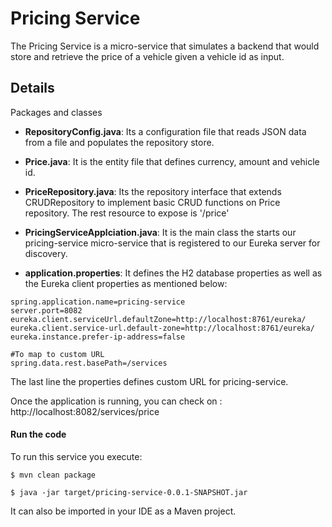 # Pricing Service

The Pricing Service is a micro-service that simulates a backend that would store and retrieve the price of a vehicle given a vehicle id as input. 


## Details

Packages and classes

- __RepositoryConfig.java__: Its a configuration file that reads JSON data from a file and populates the repository store.

- __Price.java__: It is the entity file that defines currency, amount and vehicle id.

- __PriceRepository.java__: Its the repository interface that extends CRUDRepository to implement basic CRUD functions on Price repository. The rest resource to expose is '/price'

- __PricingServiceApplciation.java__: It is the main class the starts our pricing-service micro-service that is registered to our Eureka server for discovery.

- __application.properties__: It defines the H2 database properties as well as the Eureka client properties as mentioned below:

```properties
spring.application.name=pricing-service
server.port=8082
eureka.client.serviceUrl.defaultZone=http://localhost:8761/eureka/
eureka.client.service-url.default-zone=http://localhost:8761/eureka/
eureka.instance.prefer-ip-address=false

#To map to custom URL
spring.data.rest.basePath=/services
```

The last line the properties defines custom URL for pricing-service.

Once the application is running, you can check on : http://localhost:8082/services/price 


#### Run the code

To run this service you execute:

```
$ mvn clean package
```

```
$ java -jar target/pricing-service-0.0.1-SNAPSHOT.jar
```

It can also be imported in your IDE as a Maven project.
